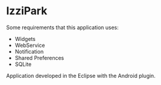 # IzziPark
Some requirements that this application uses:
- Widgets
- WebService
- Notification
- Shared Preferences
- SQLite

Application developed in the Eclipse with the Android plugin.
